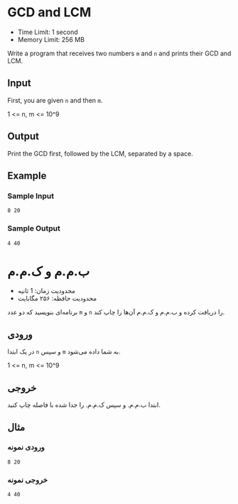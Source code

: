 # GCD and LCM

- Time Limit: 1 second
- Memory Limit: 256 MB

Write a program that receives two numbers `m` and `n` and prints their GCD and LCM.

## Input
First, you are given `n` and then `m`.

1 <= n, m <= 10^9

## Output
Print the GCD first, followed by the LCM, separated by a space.

## Example

### Sample Input

```
8 20
```

### Sample Output

```
4 40
```

# ب.م.م و ک.م.م

- محدودیت زمان: 1 ثانیه
- محدودیت حافظه: ۲۵۶ مگابایت

برنامه‌ای بنویسید که دو عدد `m` و `n` را دریافت کرده و ب.م.م و ک.م.م آن‌ها را چاپ کند.

## ورودی
در یک ابتدا `n` و سپس `m` به شما داده می‌شود.

1 <= n, m <= 10^9


## خروجی

ابتدا ب.م.م. و سپس ک.م.م. را جدا شده با فاصله چاپ کنید.

## مثال

### ورودی نمونه

```
8 20
```

### خروجی نمونه

```
4 40
```